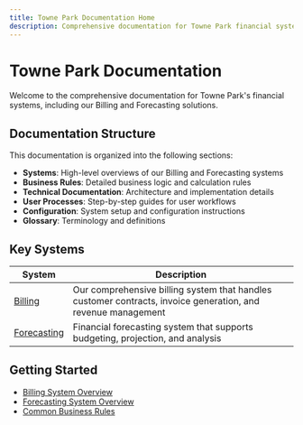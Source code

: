 ```yaml
---
title: Towne Park Documentation Home
description: Comprehensive documentation for Towne Park financial systems
---
```


# Towne Park Documentation

Welcome to the comprehensive documentation for Towne Park's financial systems, including our Billing and Forecasting solutions.

## Documentation Structure

This documentation is organized into the following sections:

- **Systems**: High-level overviews of our Billing and Forecasting systems
- **Business Rules**: Detailed business logic and calculation rules
- **Technical Documentation**: Architecture and implementation details
- **User Processes**: Step-by-step guides for user workflows
- **Configuration**: System setup and configuration instructions
- **Glossary**: Terminology and definitions

## Key Systems

| System | Description |
|--------|-------------|
| [Billing](/Future_State_Data_Product/systems/billing/overview.md) | Our comprehensive billing system that handles customer contracts, invoice generation, and revenue management |
| [Forecasting](/Future_State_Data_Product/systems/forecasting/overview.md) | Financial forecasting system that supports budgeting, projection, and analysis |

## Getting Started

- [Billing System Overview](/Future_State_Data_Product/systems/billing/overview.md)
- [Forecasting System Overview](/Future_State_Data_Product/systems/forecasting/overview.md)
- [Common Business Rules](/Future_State_Data_Product/business-rules/contract-types/revenue-share.md)
